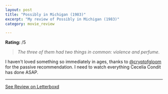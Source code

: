 ```yaml
---
layout: post
title: "Possibly in Michigan (1983)"
excerpt: "My review of Possibly in Michigan (1983)"
category: movie_review

---
```


**Rating:** /5

<blockquote><i>The three of them had two things in common: violence and perfume.</i></blockquote>

I haven't loved something so immediately in ages, thanks to <a href="https://boxd.it/TAJ3">@cryptofgloom</a> for the passive recommendation. I need to watch everything Cecelia Condit has done ASAP.

<hr>

[See Review on Letterboxd](https://boxd.it/8vfwd5)
